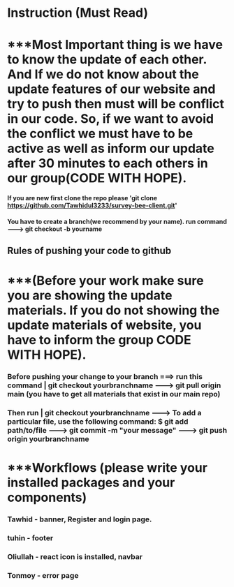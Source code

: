 # Instruction (Must Read)
# ***Most Important thing is we have to know the update of each other. And If we do not know about the update features of our website and try to push then must will be conflict in our code. So, if we want to avoid the conflict we must have to be active as well as inform our update after 30 minutes to each others in our group(CODE WITH HOPE).

#### If you are new first clone the repo please 'git clone https://github.com/Tawhidul3233/survey-bee-client.git'

#### You have to create a branch(we recommend by your name). run command ---> git checkout -b yourname

## Rules of pushing your code to github

# ***(Before your work make sure you are showing the update materials. If you do not showing the update materials of website, you have to inform the group CODE WITH HOPE).

### Before pushing your change to your branch ===> run this command | git checkout yourbranchname ---> git pull origin main (you have to get all materials that exist in our main repo)

### Then run | git checkout yourbranchname ---> To add a particular file, use the following command: $ git add path/to/file ---> git commit -m "your message" ---> git push origin yourbranchname


# ***Workflows (please write your installed packages and your components)
### Tawhid - banner, Register and login page.
### tuhin - footer
### Oliullah - react icon is installed, navbar
### Tonmoy - error page
